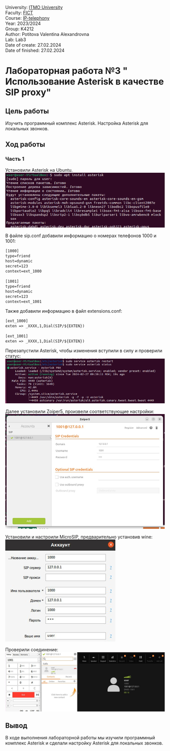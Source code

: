 University: [ITMO University](https://itmo.ru/ru/) \
Faculty: [FICT](https://fict.itmo.ru) \
Course: [IP-telephony](https://github.com/itmo-ict-faculty/ip-telephony) \
Year: 2023/2024 \
Group: K4212 \
Author: Potitova Valentina Alexandrovna \
Lab: Lab3 \
Date of create: 27.02.2024 \
Date of finished: 27.02.2024

# Лабораторная работа №3 " Использование Asterisk в качестве SIP proxy"

## Цель работы
Изучить программный комплекс Asterisk. Настройка Asterisk для локальных звонков.

## Ход работы

### Часть 1

Установили Asterisk на Ubuntu. \
![img](img/1.png)

В файле sip.conf добавили информацию о номерах телефонов 1000 и 1001:
```
[1000]
type=friend
host=dynamic
secret=123
context=ext_1000

[1001]
type=friend
host=dynamic
secret=123
context=ext_1001
```

Также добавили информацию в файл extensions.conf:
```
[ext_1000]
exten => _XXXX,1,Dial(SIP/${EXTEN})

[ext_1001]
exten => _XXXX,1,Dial(SIP/${EXTEN})
```
Перезапустили Asterisk, чтобы изменения вступили в силу и проверили статус: \
![img](img/2.png)

Далее установили Zoiper5, произвели соответствующие настройки: \
![img](img/3.png)

Установили и настроили MicroSIP, предварительно установив wine: \
![img](img/4.png)

Проверили соединение: \
![img](img/5.png)

## Вывод
В ходе выполнения лабораторной работы мы изучили программный комплекс Asterisk и сделали настройку Asterisk для локальных звонков.
